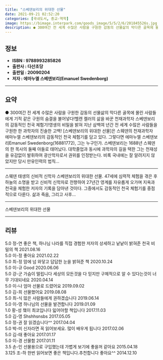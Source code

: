 ```yaml
---
title: "스베덴보리의 위대한 선물"
date: 2021-09-21 02:52:20
categories: [국내도서, 종교-역학]
image: https://bimage.interpark.com/goods_image/5/5/2/6/201845526s.jpg
description: ● 300여간 전 세계 수많은 사람을 구원한 감동의 선물삶의 막다른 골목에 몰린 사람들에게 기적 같은 구원의 숨결을 불어넣다!헬렌 켈러의 삶을 바꾼 천재과학자 스베덴보리의 감동적인 천국 체험기!영생의 비밀을 밝혀 지난 삼백여 년간 전 세계 수많은 사람들을 구원한 한 과학자의 진솔한 고
---
```


## **정보**

- **ISBN : 9788993285826**
- **출판사 : 다산초당**
- **출판일 : 20090204**
- **저자 : 에마누엘 스베덴보리(Emanuel Swedenborg)**

------



## **요약**

●  300여간 전 세계 수많은 사람을 구원한 감동의 선물삶의 막다른 골목에 몰린 사람들에게 기적 같은 구원의 숨결을 불어넣다!헬렌 켈러의 삶을 바꾼 천재과학자 스베덴보리의 감동적인 천국 체험기!영생의 비밀을 밝혀 지난 삼백여 년간 전 세계 수많은 사람들을 구원한 한 과학자의 진솔한 고백! [스베덴보리의 위대한 선물]은 스웨덴의 천재과학자 에마누엘 스베덴보리의 감동적인 천국 체험기를 담고 있다. 그렇다면 에마누엘 스베덴보리Emanuel Swedenborg(16881772), 그는 누구인가. 스베덴보리는 1688년 스웨덴의 한 목사의 둘째 아들로 태어났다. 대학졸업과 동시에 과학자의 길을 택한 그는 천재성을 유감없이 발휘하여 광산학자로서 권위를 인정받는다. 비록 국내에는 잘 알려지지 않았지만 당시 만유인력의 법칙...

------

스웨덴 태생의 신비적 신학자 스베덴보리의 위대한 선물. 47세에 심력적 체험을 겪은 후 하늘의 소명을 받고 신비적 신학자로 전향하여 27년간 영계를 자유롭게 오가며 지옥과 천국을 체험한 저자의 기록을 담아낸 것이다. 그중에서도 감동적인 천국 체험기를 중점적으로 다룬다.
삶과 죽음, 그리고 사후... 

------


스베덴보리의 위대한 선물 

------


## **리뷰** 

5.0 정-연 좋은 책, 하나님 나라를 직접 경험한 저자의 상세하고 낱낱이 밝혀준 천국 비밀의 책  2021.08.16 <br/>5.0 이-정 좋아요 2021.02.22 <br/>5.0 최-정 맘에 넘 와닿고 답답한 눈을 밝혀준 책 2020.10.24 <br/>5.0 이-규 Good 2020.06.06 <br/>5.0 강-군 가슴이 떨립니다 세상의 모든것을 다 믿지만 구체적으로 알 수 있다는것이 너무 기대되네요  2020.04.14 <br/>5.0 이-나 엄마 선물로 드렸어요 2019.09.02 <br/>5.0 김-희 선물했어요 2019.08.08 <br/>5.0 최-식 많은 사람들에게 권하겠습니다 2019.06.14 <br/>5.0 이-영 하나님의 선물을 발견합니다 2019.01.09 <br/>1.0 황-성 챜이 최코입니다 읿어야할 책입니다 2017.11.03 <br/>5.0 김-영 Shshhsnsbs 2017.05.05 <br/>5.0 정-권 잘 읽겠습니다^^ 2017.04.04 <br/>5.0 박-미 신자라면 꼭 읽어보세요. 많이 배우게 됩니다 2017.02.06 <br/>5.0 김-태 좋아요 2017.01.17 <br/>5.0 이-경 선물함 2017.01.11 <br/>3.5 손-인 선물용으로 구입했는데 가볍게 보기에 좋을꺼 같아요 2015.04.18 <br/>3.125 조-하 한번 읽어보면 좋은 책입니다.추천합니다 좋아요^^ 2014.12.10 <br/>